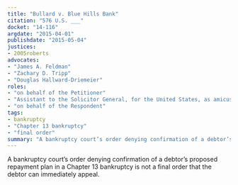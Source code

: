 ```yaml
---
title: "Bullard v. Blue Hills Bank"
citation: "576 U.S. ___"
docket: "14-116"
argdate: "2015-04-01"
publishdate: "2015-05-04"
justices: 
- 2005roberts
advocates:
- "James A. Feldman"
- "Zachary D. Tripp"
- "Douglas Hallward-Driemeier"
roles:
- "on behalf of the Petitioner"
- "Assistant to the Solicitor General, for the United States, as amicus curiae, supporting the Petitioner"
- "on behalf of the Respondent"
tags:
- bankruptcy
- "Chapter 13 bankruptcy"
- "final order"
summary: "A bankruptcy court’s order denying confirmation of a debtor’s proposed repayment plan in a Chapter 13 bankruptcy is not a final order that the debtor can immediately appeal."
---
```

A bankruptcy court’s order denying confirmation of a debtor’s proposed repayment plan in a Chapter 13 bankruptcy is not a final order that the debtor can immediately appeal.

